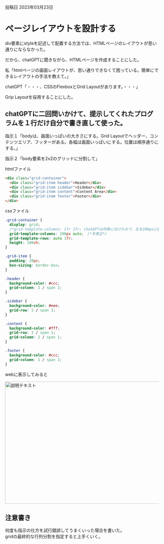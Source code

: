投稿日 2023年03月23日
# ページレイアウトを設計する

div要素にstyleを記述して配置する方法では、HTMLページのレイアウトが思い通りにならなかった。

だから、chatGPTに聞きながら、HTMLページを作成することにした。

私「htmlページの画面レイアウトが、思い通りできなくて困っている。簡単にできるレイアウトの手法を教えて。」

chatGPT「・・・、CSSのFlexboxとGrid Layoutがあります。・・・」

Grip Layoutを採用することにした。

## chatGPTに二回問いかけて、提示してくれたプログラムを１行だけ自分で書き直して使った。
指示１「bodyは、画面いっぱいの大きさにする。Grid Layoutでヘッダー、コンテンツエリア、フッターがある。各幅は画面いっぱいにする。位置は順序通りにする。」

指示２「body要素を2x2のグリッドに分割して」

htmlファイル
```html
<div class="grid-container">
  <div class="grid-item header">Header</div>
  <div class="grid-item sidebar">Sidebar</div>
  <div class="grid-item content">Content Area</div>
  <div class="grid-item footer">Footer</div>
</div>
```
cssファイル
```css
.grid-container {
  display: grid;
  /*grid-template-columns: 1fr 1fr; chatGPTは均等に分けたので、左を200pxに固定に修正する*/
  grid-template-columns: 200px auto;　/*手修正*/
  grid-template-rows: auto 1fr;
  height: 100vh;
}

.grid-item {
  padding: 20px;
  box-sizing: border-box;
}

.header {
  background-color: #ccc;
  grid-column: 1 / span 2;
}

.sidebar {
  background-color: #eee;
  grid-row: 2 / span 1;
}

.content {
  background-color: #fff;
  grid-row: 2 / span 1;
  grid-column: 2 / span 1;
}

.footer {
  background-color: #ccc;
  grid-column: 1 / span 2;
}
```
webに表示してみると

<img src="https://qiita-image-store.s3.ap-northeast-1.amazonaws.com/0/3268288/16a6e2a9-658a-a6e3-27d6-148f9948aa18.png" alt="説明テキスト" width="600" height="400" />

## 注意書き
何度も指示の仕方を試行錯誤してうまくいった場合を書いた。  
gridの最終的な行列分割を指定すると上手くいく。
